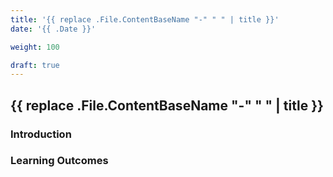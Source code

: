 ```yaml
---
title: '{{ replace .File.ContentBaseName "-" " " | title }}'
date: '{{ .Date }}'

weight: 100

draft: true
---
```


## {{ replace .File.ContentBaseName "-" " " | title }}

### Introduction

### Learning Outcomes